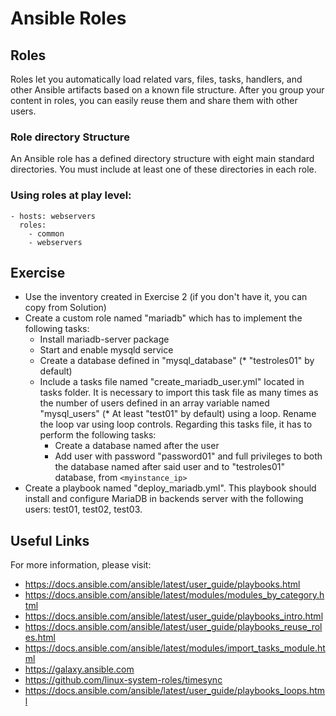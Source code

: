 # Ansible Roles

## Roles
Roles let you automatically load related vars, files, tasks, handlers, and other Ansible artifacts based on a known file structure. After you group your content in roles, you can easily reuse them and share them with other users.

### Role directory Structure
An Ansible role has a defined directory structure with eight main standard directories. You must include at least one of these directories in each role.

### Using roles at play level:

```
- hosts: webservers
  roles:
    - common
    - webservers
```

## Exercise

- Use the inventory created in Exercise 2 (if you don't have it, you can copy from Solution)
-   Create a custom role named "mariadb" which has to implement the following tasks:
    -   Install mariadb-server package
    -   Start and enable mysqld service
    -   Create a database defined in "mysql_database" (* "testroles01" by default)
    -   Include a tasks file named "create_mariadb_user.yml" located in tasks folder. It is necessary to import this task file as many times as the number of users defined in an array variable named "mysql_users" (* At least "test01" by default) using a loop. Rename the loop var using loop controls. Regarding this tasks file, it has to perform the following tasks:
        -   Create a database named after the user
        -   Add user with password "password01" and full privileges to both the database named after said user and to "testroles01" database, from `<myinstance_ip>`
-   Create a playbook named "deploy_mariadb.yml". This playbook should install and configure MariaDB in backends server with the following users: test01, test02, test03.

## Useful Links

For more information, please visit:

-   https://docs.ansible.com/ansible/latest/user_guide/playbooks.html
-   https://docs.ansible.com/ansible/latest/modules/modules_by_category.html
-   https://docs.ansible.com/ansible/latest/user_guide/playbooks_intro.html
-   https://docs.ansible.com/ansible/latest/user_guide/playbooks_reuse_roles.html
-   https://docs.ansible.com/ansible/latest/modules/import_tasks_module.html
-   https://galaxy.ansible.com
-   https://github.com/linux-system-roles/timesync
-   https://docs.ansible.com/ansible/latest/user_guide/playbooks_loops.html
